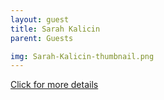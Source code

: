 ```yaml
---
layout: guest
title: Sarah Kalicin
parent: Guests

img: Sarah-Kalicin-thumbnail.png
---
```




<div class="badge-base LI-profile-badge" data-locale="en_US" data-size="medium" data-theme="light" data-type="VERTICAL" data-vanity="sarahkalicin" data-version="v1"><a class="badge-base__link LI-simple-link" href="https://www.linkedin.com/in/sarahkalicin?trk=profile-badge">Click for more details</a></div>



